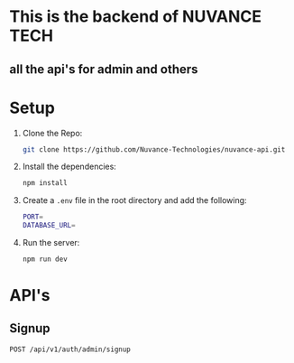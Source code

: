 # This is the backend of NUVANCE TECH
## all the api's for admin and others

# Setup

1. Clone the Repo:
    ```bash
    git clone https://github.com/Nuvance-Technologies/nuvance-api.git
    ```
2. Install the dependencies:
    ```bash
    npm install
    ```
3. Create a `.env` file in the root directory and add the following:
    ```bash
    PORT=
    DATABASE_URL=
    ```
4. Run the server:
    ```bash
    npm run dev
    ```

# API's

## Signup

```bash
POST /api/v1/auth/admin/signup
```
